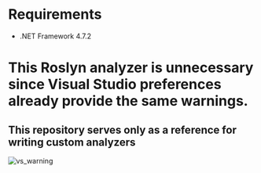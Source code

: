 # Requirements
- .NET Framework 4.7.2

# This Roslyn analyzer is unnecessary since Visual Studio preferences already provide the same warnings.
## This repository serves only as a reference for writing custom analyzers

![vs_warning](https://github.com/user-attachments/assets/a88f913a-02f5-447f-a288-c8245b28911a)

